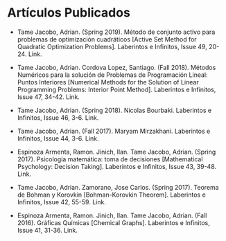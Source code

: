 # Artículos Publicados

* Tame Jacobo, Adrian. (Spring 2019). Método de conjunto activo para problemas de optimización cuadráticos [Active Set Method for Quadratic Optimization Problems]. Laberintos e Infinitos, Issue 49, 20-24. Link.

* Tame Jacobo, Adrian. Cordova Lopez, Santiago. (Fall 2018). Métodos Numéricos para la solución de Problemas de Programación Lineal: Puntos Interiores [Numerical Methods for the Solution of Linear Programming Problems: Interior Point Method]. Laberintos e Infinitos, Issue 47, 34-42. Link.

* Tame Jacobo, Adrian. (Spring 2018). Nicolas Bourbaki. Laberintos e Infinitos, Issue 46, 3-6. Link.

* Tame Jacobo, Adrian. (Fall 2017). Maryam Mirzakhani. Laberintos e Infinitos, Issue 44, 3-6. Link.

* Espinoza Armenta, Ramon. Jinich, Ilan. Tame Jacobo, Adrian. (Spring 2017). Psicología matemática: toma de decisiones [Mathematical Psychology: Decision Taking]. Laberintos e Infinitos, Issue 43, 39-48. Link.

* Tame Jacobo, Adrian. Zamorano, Jose Carlos. (Spring 2017). Teorema de Bohman y Korovkin [Bohman-Korovkin Theorem]. Laberintos e Infinitos, Issue 42, 55-59. Link.

* Espinoza Armenta, Ramon. Jinich, Ilan. Tame Jacobo, Adrian. (Fall 2016). Gráficas Químicas [Chemical Graphs]. Laberintos e Infinitos, Issue 41, 31-36. Link. 
